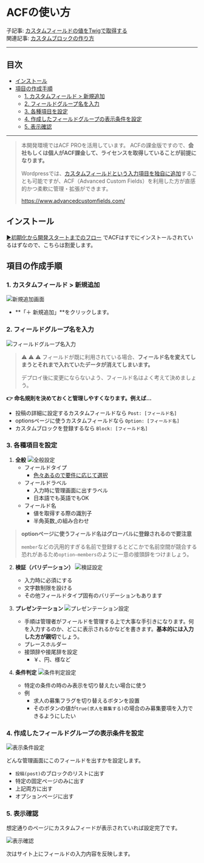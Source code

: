 # ACFの使い方

子記事: [カスタムフィールドの値をTwigで取得する](08_カスタムフィールドの値をTwigで取得する.md)<br>
関連記事: [カスタムブロックの作り方](09_カスタムブロックの作り方.md)

---

## 目次

- [インストール](#インストール)
- [項目の作成手順](#項目の作成手順)
  - [1. カスタムフィールド > 新規追加](#1--カスタムフィールド--新規追加)
  - [2. フィールドグループ名を入力](#2--フィールドグループ名を入力)
  - [3. 各種項目を設定](#3--各種項目を設定)
  - [4. 作成したフィールドグループの表示条件を設定](#4--作成したフィールドグループの表示条件を設定)
  - [5. 表示確認](#5--表示確認)

---

> 本開発環境ではACF PROを活用しています。
> ACFの課金版ですので、**会社もしくは個人がACF課金して、ライセンスを取得していることが前提になります。**
> 
> Wordpressでは、[カスタムフィールドという入力項目を独自に追加](https://fit-jp.com/customfield/)することも可能ですが、ACF（Advanced Custom Fields）を利用した方が直感的かつ柔軟に管理・拡張ができます。
> 
> https://www.advancedcustomfields.com/

## インストール

[▶️初期化から開発スタートまでのフロー](01_初期化から開発スタートまでのフロー.md) でACFはすでにインストールされているはずなので、こちらは割愛します。

## 項目の作成手順

### 1. カスタムフィールド > 新規追加

![新規追加画面](ACFの使い方/スクリーンショット_2025-06-17_13.18.02.png)

- **「＋ 新規追加」**をクリックします。

### 2. フィールドグループ名を入力

![フィールドグループ名入力](ACFの使い方/スクリーンショット_2025-06-17_13.19.23.png)

> ⚠︎ ⚠︎ ⚠︎ 
> フィールドが既に利用されている場合、**フィールド名を変えてしまうとそれまで入れていたデータが消えてしまいます。**
> 
> デプロイ後に変更にならないよう、フィールド名はよく考えて決めましょう。

**👉 命名規則を決めておくと管理しやすくなります。例えば…**

- 投稿の詳細に設定するカスタムフィールドなら `Post: [フィールド名]`
- optionsページに使うカスタムフィールドなら `Option: [フィールド名]`
- カスタムブロックを登録するなら `Block: [フィールド名]`

### 3. 各種項目を設定

1. **全般**
   ![全般設定](ACFの使い方/スクリーンショット_2025-06-17_13.22.26.png)
   - フィールドタイプ
     - [色々あるので要件に応じて選択](https://www.advancedcustomfields.com/resources/#field-types)
   - フィールドラベル
     - 入力時に管理画面に出すラベル
     - 日本語でも英語でもOK
   - フィールド名
     - 値を取得する際の識別子
     - 半角英数_の組み合わせ

> **optionページに使うフィールド名はグローバルに登録されるので要注意**
> 
> `member`などの汎用的すぎる名前で登録するとどこかで名前空間が競合する恐れがあるため`option—members`のように一意の接頭辞をつけましょう。

2. **検証（バリデーション）**
   ![検証設定](ACFの使い方/スクリーンショット_2025-06-17_13.25.37.png)
   - 入力時に必須にする
   - 文字数制限を設ける
   - その他フィールドタイプ固有のバリデーションもあります

3. **プレゼンテーション**
   ![プレゼンテーション設定](ACFの使い方/スクリーンショット_2025-06-17_13.27.13.png)
   - 手順は管理者がフィールドを管理する上で大事な手引きになります。何を入力するのか、どこに表示されるかなどを書きます。**基本的には入力した方が親切**でしょう。
   - プレースホルダー
   - 接頭辞や接尾辞を設定
     - ￥、円、様など

4. **条件判定**
   ![条件判定設定](ACFの使い方/スクリーンショット_2025-06-17_13.29.08.png)
   - 特定の条件の時のみ表示を切り替えたい場合に使う
   - 例
     - 求人の募集フラグを切り替えるボタンを設置
     - そのボタンの値が`true(求人を募集する)`の場合のみ募集要項を入力できるようにしたい

### 4. 作成したフィールドグループの表示条件を設定

![表示条件設定](ACFの使い方/スクリーンショット_2025-06-17_13.31.49.png)

どんな管理画面にこのフィールドを出すかを設定します。
- `投稿(post)`のブロックのリストに出す
- 特定の固定ページのみに出す
- 上記両方に出す
- オプションページに出す

### 5. 表示確認

想定通りのページにカスタムフィードが表示されていれば設定完了です。

![表示確認](ACFの使い方/スクリーンショット_2025-06-17_13.43.08.png)

次はサイト上にフィールドの入力内容を反映します。
